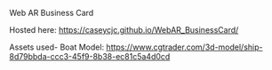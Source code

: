 Web AR Business Card

Hosted here: https://caseycjc.github.io/WebAR_BusinessCard/

Assets used-
Boat Model: https://www.cgtrader.com/3d-model/ship-8d79bbda-ccc3-45f9-8b38-ec81c5a4d0cd